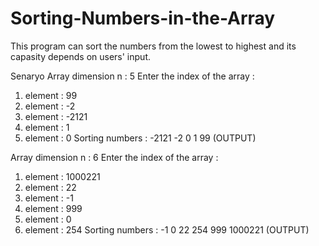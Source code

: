 # Sorting-Numbers-in-the-Array


This program can sort the numbers from the lowest to highest and its capasity depends on users' input.

Senaryo
Array dimension n : 5
Enter the index of the array :
1. element : 99
2. element : -2
3. element : -2121
4. element : 1
5. element : 0
Sorting numbers : -2121 -2 0 1 99 (OUTPUT)


Array dimension n : 6
Enter the index of the array :
1. element : 1000221
2. element : 22
3. element : -1
4. element : 999
5. element : 0
6. element : 254
Sorting numbers : -1 0 22 254 999 1000221 (OUTPUT)
